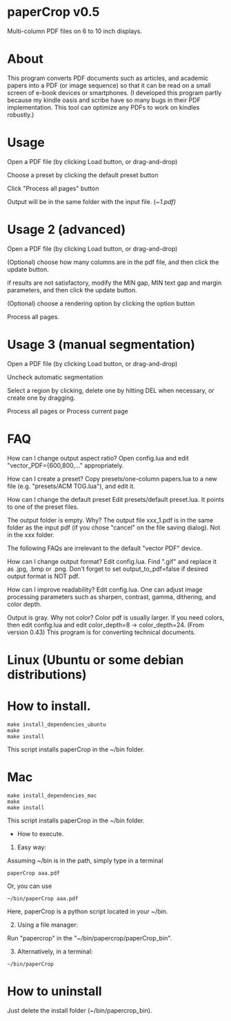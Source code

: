 # paperCrop v0.5

Multi-column PDF files on 6 to 10 inch displays.

About
=
This program converts PDF documents such as articles, and academic papers into a PDF (or image sequence) so that it can be read on a small screen of e-book devices or smartphones.
(I developed this program partly because my kindle oasis and scribe have so many bugs in their PDF implementation. This tool can optimize any PDFs to work on kindles robustly.)

Usage
=
Open a PDF file (by clicking Load button, or drag-and-drop)

Choose a preset by clicking the default preset button

Click "Process all pages" button

Output will be in the same folder with the input file. (~_1.pdf)_

Usage 2 (advanced)
=
Open a PDF file (by clicking Load button, or drag-and-drop)

(Optional) choose how many columns are in the pdf file, and then click the update button.

if results are not satisfactory, modify the MIN gap, MIN text gap and margin parameters, and then click the update button.

(Optional) choose a rendering option by clicking the option button

Process all pages.

Usage 3 (manual segmentation)
=
Open a PDF file (by clicking Load button, or drag-and-drop)

Uncheck automatic segmentation

Select a region by clicking, delete one by hitting DEL when necessary, or create one by dragging.

Process all pages or Process current page

FAQ
=
How can I change output aspect ratio?
  Open config.lua and edit "vector_PDF={600,800,..." appropriately.

How can I create a preset?
  Copy presets/one-column papers.lua to a new file (e.g. "presets/ACM TOG.lua"), and edit it.

How can I change the default preset
  Edit presets/default preset.lua. It points to one of the preset files.

The output folder is empty. Why?
  The output file xxx_1.pdf is in the same folder as the input pdf (if you chose "cancel" on the file saving dialog). Not in the xxx folder.


The following FAQs are irrelevant to the default "vector PDF" device.

How can I change output format?
  Edit config.lua. Find ".gif" and replace it as .jpg, .bmp or .png. Don't forget to set output_to_pdf=false if desired output format is NOT pdf.

How can I improve readability?
  Edit config.lua. One can adjust image processing parameters such as sharpen, contrast, gamma, dithering, and color depth.

Output is gray. Why not color?
  Color pdf is usually larger. If you need colors, then edit config.lua and edit color_depth=8 -> color_depth=24. (From version 0.43)
This program is for converting technical documents.



Linux (Ubuntu or some debian distributions) 
=

# How to install.

```
make install_dependencies_ubuntu
make
make install
```

This script installs paperCrop in the ~/bin folder. 

Mac 
=
```
make install_dependencies_mac
make
make install
```

This script installs paperCrop in the ~/bin folder. 


* How to execute.

1. Easy way:

Assuming ~/bin is in the path, simply type in a terminal
```
paperCrop aaa.pdf
```
Or, you can use
```
~/bin/paperCrop aaa.pdf
```
Here, paperCrop is a python script located in your ~/bin.

2. Using a file manager:

Run "papercrop" in the "~/bin/papercrop/paperCrop_bin".

3. Alternatively, in a terminal:
```
~/bin/paperCrop
```


How to uninstall
=
Just delete the install folder (~/bin/papercrop_bin).
